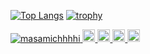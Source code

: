 [![Top Langs](https://github-readme-stats.vercel.app/api/top-langs/?username=masamichhhhi&langs_count=8)](https://github.com/masamichhhhi/github-readme-stats)
[![trophy](https://github-profile-trophy.vercel.app/?username=masamichhhhi)](https://github.com/ryo-ma/github-profile-trophy)

<p align="left"> 
  <a href="https://github.com/masamichhhhi/masamichhhhi/">
    <img src="https://komarev.com/ghpvc/?username=masamichhhhi" alt="masamichhhhi" />
  </a>
  <a href="http://twitter.com/PFC_masamichhhi">
    <img height="20" src="https://img.shields.io/twitter/follow/PFC_masamichhhi?label=Twitter&logo=twitter&style=flat" />
  </a>
  <a href="https://github.com/masamichhhhi">
    <img height="20" src="https://img.shields.io/github/followers/masamichhhhi?label=follow&logo=github&style=flat" />
  </a>
  <a href="http://qiita.com/masamichhhhi">
    <img height="20" src="https://qiita-badge.apiapi.app/s/masamichhhhi/posts.svg" />
  </a>
  <//qiita.com/masamichhhhi">
    <img height="20" src="https://qiita-badge.apiapi.app/s/masamichhhhi/contributions.svg" />
  </a>
</p>
